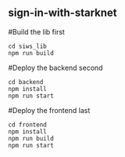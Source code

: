 ## sign-in-with-starknet

#Build the lib first
```shell
cd siws_lib
npm run build
```

#Deploy the backend second

```shell
cd backend
npm install
npm run start
```

#Deploy the frontend last

```shell
cd frontend
npm install
npm run build
npm run start
```





